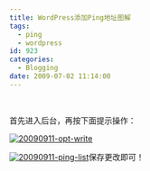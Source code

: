 ```yaml
---
title: WordPress添加Ping地址图解
tags:
  - ping
  - wordpress
id: 923
categories:
  - Blogging
date: 2009-07-02 11:14:00
---
```


 

首先进入后台，再按下面提示操作：

[![20090911-opt-write](http://kangzj.net/wp-content/uploads/images/200909/WordPressPing_9E53/20090911optwrite_thumb.jpg "20090911-opt-write")](http://kangzj.net/wp-content/uploads/images/200909/WordPressPing_9E53/20090911optwrite.jpg)

[![20090911-ping-list](http://kangzj.net/wp-content/uploads/images/200909/WordPressPing_9E53/20090911pinglist_thumb.jpg "20090911-ping-list")](http://kangzj.net/wp-content/uploads/images/200909/WordPressPing_9E53/20090911pinglist.jpg)保存更改即可！